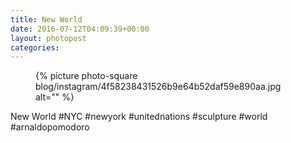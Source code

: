 ```yaml
---
title: New World
date: 2016-07-12T04:09:39+00:00
layout: photopost
categories:
---
```


<figure class="photo photo--square">
  {% picture photo-square blog/instagram/4f58238431526b9e64b52daf59e890aa.jpg alt="" %}
</figure>

New World
#NYC #newyork #unitednations #sculpture #world #arnaldopomodoro
